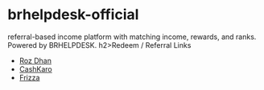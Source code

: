 # brhelpdesk-official
referral-based income platform with matching income, rewards, and ranks. Powered by BRHELPDESK.
h2>Redeem / Referral Links</h2>
<ul>
  <li><a href="https://roz-dhan-link">Roz Dhan</a></li>
  <li><a href="https://cashkaro-link">CashKaro</a></li>
  <li><a href="https://frizza-link">Frizza</a></li>
</ul>
